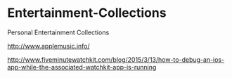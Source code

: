 # Entertainment-Collections
Personal Entertainment Collections

http://www.applemusic.info/

http://www.fiveminutewatchkit.com/blog/2015/3/13/how-to-debug-an-ios-app-while-the-associated-watchkit-app-is-running
